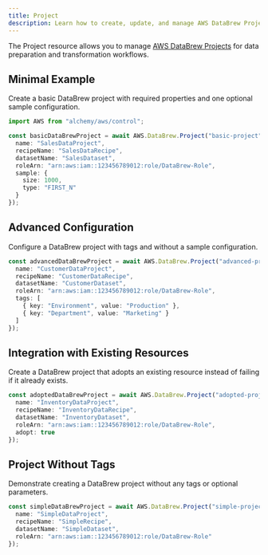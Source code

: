 ```yaml
---
title: Project
description: Learn how to create, update, and manage AWS DataBrew Projects using Alchemy Cloud Control.
---
```


The Project resource allows you to manage [AWS DataBrew Projects](https://docs.aws.amazon.com/databrew/latest/userguide/) for data preparation and transformation workflows.

## Minimal Example

Create a basic DataBrew project with required properties and one optional sample configuration.

```ts
import AWS from "alchemy/aws/control";

const basicDataBrewProject = await AWS.DataBrew.Project("basic-project", {
  name: "SalesDataProject",
  recipeName: "SalesDataRecipe",
  datasetName: "SalesDataset",
  roleArn: "arn:aws:iam::123456789012:role/DataBrew-Role",
  sample: {
    size: 1000,
    type: "FIRST_N"
  }
});
```

## Advanced Configuration

Configure a DataBrew project with tags and without a sample configuration.

```ts
const advancedDataBrewProject = await AWS.DataBrew.Project("advanced-project", {
  name: "CustomerDataProject",
  recipeName: "CustomerDataRecipe",
  datasetName: "CustomerDataset",
  roleArn: "arn:aws:iam::123456789012:role/DataBrew-Role",
  tags: [
    { key: "Environment", value: "Production" },
    { key: "Department", value: "Marketing" }
  ]
});
```

## Integration with Existing Resources

Create a DataBrew project that adopts an existing resource instead of failing if it already exists.

```ts
const adoptedDataBrewProject = await AWS.DataBrew.Project("adopted-project", {
  name: "InventoryDataProject",
  recipeName: "InventoryDataRecipe",
  datasetName: "InventoryDataset",
  roleArn: "arn:aws:iam::123456789012:role/DataBrew-Role",
  adopt: true
});
```

## Project Without Tags

Demonstrate creating a DataBrew project without any tags or optional parameters.

```ts
const simpleDataBrewProject = await AWS.DataBrew.Project("simple-project", {
  name: "SimpleDataProject",
  recipeName: "SimpleRecipe",
  datasetName: "SimpleDataset",
  roleArn: "arn:aws:iam::123456789012:role/DataBrew-Role"
});
```